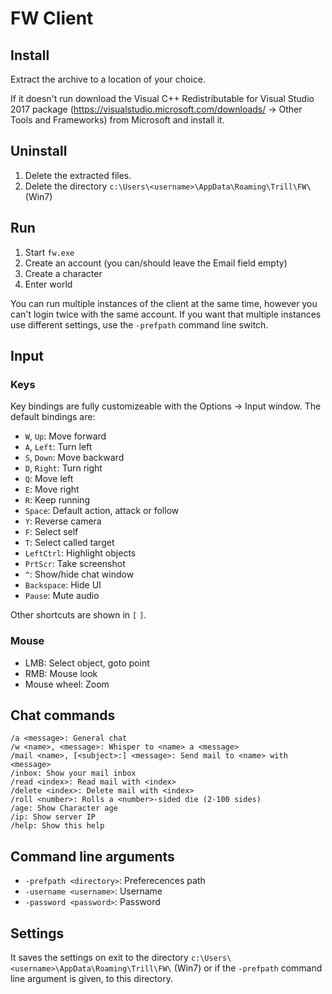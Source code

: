 # FW Client

## Install

Extract the archive to a location of your choice.

If it doesn't run download the Visual C++ Redistributable for Visual Studio 2017
package (https://visualstudio.microsoft.com/downloads/ -> Other Tools and Frameworks)
from Microsoft and install it.

## Uninstall

1. Delete the extracted files.
2. Delete the directory `c:\Users\<username>\AppData\Roaming\Trill\FW\` (Win7)

## Run

1. Start `fw.exe`
2. Create an account (you can/should leave the Email field empty)
3. Create a character
4. Enter world

You can run multiple instances of the client at the same time, however you can't
login twice with the same account. If you want that multiple instances use different
settings, use the `-prefpath` command line switch.

## Input

### Keys

Key bindings are fully customizeable with the Options -> Input window. The default
bindings are:

* `W`, `Up`: Move forward
* `A`, `Left`: Turn left
* `S`, `Down`: Move backward
* `D`, `Right`: Turn right
* `Q`: Move left
* `E`: Move right
* `R`: Keep running
* `Space`: Default action, attack or follow
* `Y`: Reverse camera
* `F`: Select self
* `T`: Select called target
* `LeftCtrl`: Highlight objects
* `PrtScr`: Take screenshot
* `^`: Show/hide chat window
* `Backspace`: Hide UI
* `Pause`: Mute audio

Other shortcuts are shown in `[` `]`.

### Mouse

* LMB: Select object, goto point
* RMB: Mouse look
* Mouse wheel: Zoom

## Chat commands

~~~
/a <message>: General chat
/w <name>, <message>: Whisper to <name> a <message>
/mail <name>, [<subject>:] <message>: Send mail to <name> with <message>
/inbox: Show your mail inbox
/read <index>: Read mail with <index>
/delete <index>: Delete mail with <index>
/roll <number>: Rolls a <number>-sided die (2-100 sides)
/age: Show Character age
/ip: Show server IP
/help: Show this help
~~~

## Command line arguments

* `-prefpath <directory>`: Preferecences path
* `-username <username>`: Username
* `-password <password>`: Password

## Settings

It saves the settings on exit to the directory `c:\Users\<username>\AppData\Roaming\Trill\FW\` (Win7)
or if the `-prefpath` command line argument is given, to this directory.
